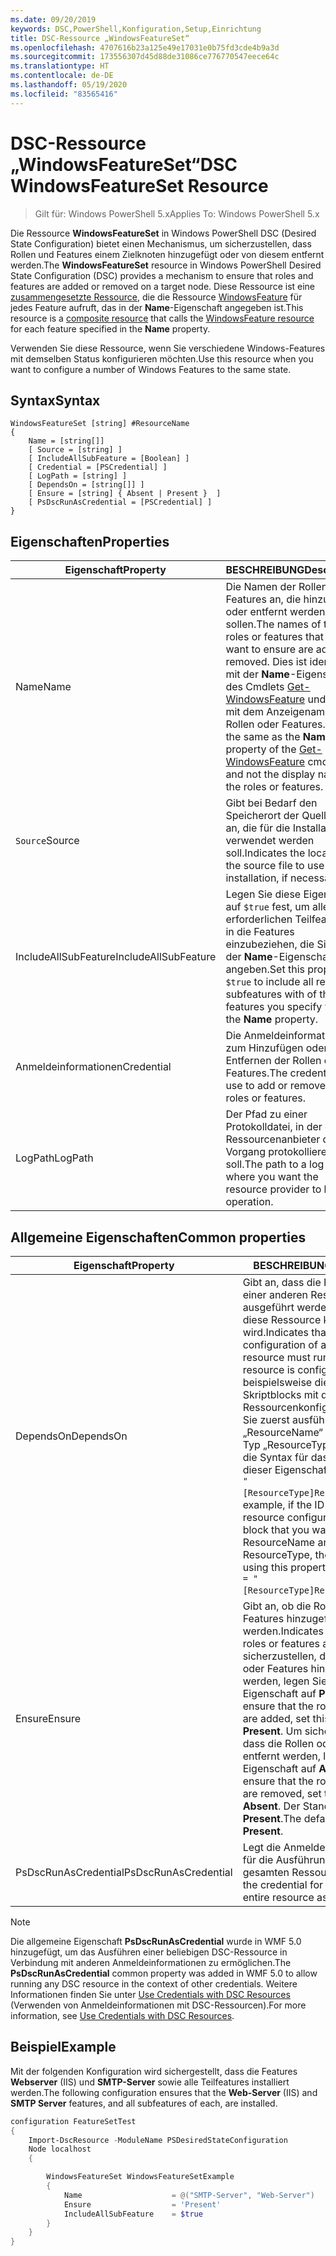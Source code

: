```yaml
---
ms.date: 09/20/2019
keywords: DSC,PowerShell,Konfiguration,Setup,Einrichtung
title: DSC-Ressource „WindowsFeatureSet“
ms.openlocfilehash: 4707616b23a125e49e17031e0b75fd3cde4b9a3d
ms.sourcegitcommit: 173556307d45d88de31086ce776770547eece64c
ms.translationtype: HT
ms.contentlocale: de-DE
ms.lasthandoff: 05/19/2020
ms.locfileid: "83565416"
---
```

# <a name="dsc-windowsfeatureset-resource"></a><span data-ttu-id="7b2a8-103">DSC-Ressource „WindowsFeatureSet“</span><span class="sxs-lookup"><span data-stu-id="7b2a8-103">DSC WindowsFeatureSet Resource</span></span>

> <span data-ttu-id="7b2a8-104">Gilt für: Windows PowerShell 5.x</span><span class="sxs-lookup"><span data-stu-id="7b2a8-104">Applies To: Windows PowerShell 5.x</span></span>

<span data-ttu-id="7b2a8-105">Die Ressource **WindowsFeatureSet** in Windows PowerShell DSC (Desired State Configuration) bietet einen Mechanismus, um sicherzustellen, dass Rollen und Features einem Zielknoten hinzugefügt oder von diesem entfernt werden.</span><span class="sxs-lookup"><span data-stu-id="7b2a8-105">The **WindowsFeatureSet** resource in Windows PowerShell Desired State Configuration (DSC) provides a mechanism to ensure that roles and features are added or removed on a target node.</span></span> <span data-ttu-id="7b2a8-106">Diese Ressource ist eine [zusammengesetzte Ressource](../../../resources/authoringResourceComposite.md), die die Ressource [WindowsFeature](windowsfeatureResource.md) für jedes Feature aufruft, das in der **Name**-Eigenschaft angegeben ist.</span><span class="sxs-lookup"><span data-stu-id="7b2a8-106">This resource is a [composite resource](../../../resources/authoringResourceComposite.md) that calls the [WindowsFeature resource](windowsfeatureResource.md) for each feature specified in the **Name** property.</span></span>

<span data-ttu-id="7b2a8-107">Verwenden Sie diese Ressource, wenn Sie verschiedene Windows-Features mit demselben Status konfigurieren möchten.</span><span class="sxs-lookup"><span data-stu-id="7b2a8-107">Use this resource when you want to configure a number of Windows Features to the same state.</span></span>

## <a name="syntax"></a><span data-ttu-id="7b2a8-108">Syntax</span><span class="sxs-lookup"><span data-stu-id="7b2a8-108">Syntax</span></span>

```Syntax
WindowsFeatureSet [string] #ResourceName
{
    Name = [string[]]
    [ Source = [string] ]
    [ IncludeAllSubFeature = [Boolean] ]
    [ Credential = [PSCredential] ]
    [ LogPath = [string] ]
    [ DependsOn = [string[]] ]
    [ Ensure = [string] { Absent | Present }  ]
    [ PsDscRunAsCredential = [PSCredential] ]
}
```

## <a name="properties"></a><span data-ttu-id="7b2a8-109">Eigenschaften</span><span class="sxs-lookup"><span data-stu-id="7b2a8-109">Properties</span></span>

|  <span data-ttu-id="7b2a8-110">Eigenschaft</span><span class="sxs-lookup"><span data-stu-id="7b2a8-110">Property</span></span>  |  <span data-ttu-id="7b2a8-111">BESCHREIBUNG</span><span class="sxs-lookup"><span data-stu-id="7b2a8-111">Description</span></span>   |
|---|---|
|<span data-ttu-id="7b2a8-112">Name</span><span class="sxs-lookup"><span data-stu-id="7b2a8-112">Name</span></span> |<span data-ttu-id="7b2a8-113">Die Namen der Rollen oder Features an, die hinzugefügt oder entfernt werden sollen.</span><span class="sxs-lookup"><span data-stu-id="7b2a8-113">The names of the roles or features that you want to ensure are added or removed.</span></span> <span data-ttu-id="7b2a8-114">Dies ist identisch mit der **Name**-Eigenschaft des Cmdlets [Get-WindowsFeature](/powershell/module/servermanager/get-windowsfeature?view=winserver2012r2-ps) und nicht mit dem Anzeigenamen der Rollen oder Features.</span><span class="sxs-lookup"><span data-stu-id="7b2a8-114">This is the same as the **Name** property of the [Get-WindowsFeature](/powershell/module/servermanager/get-windowsfeature?view=winserver2012r2-ps) cmdlet, and not the display name of the roles or features.</span></span> |
|<span data-ttu-id="7b2a8-115">`Source`</span><span class="sxs-lookup"><span data-stu-id="7b2a8-115">Source</span></span> |<span data-ttu-id="7b2a8-116">Gibt bei Bedarf den Speicherort der Quelldatei an, die für die Installation verwendet werden soll.</span><span class="sxs-lookup"><span data-stu-id="7b2a8-116">Indicates the location of the source file to use for installation, if necessary.</span></span> |
|<span data-ttu-id="7b2a8-117">IncludeAllSubFeature</span><span class="sxs-lookup"><span data-stu-id="7b2a8-117">IncludeAllSubFeature</span></span> |<span data-ttu-id="7b2a8-118">Legen Sie diese Eigenschaft auf `$true` fest, um alle erforderlichen Teilfeatures in die Features einzubeziehen, die Sie mit der **Name**-Eigenschaft angeben.</span><span class="sxs-lookup"><span data-stu-id="7b2a8-118">Set this property to `$true` to include all required subfeatures with of the features you specify with the **Name** property.</span></span> |
|<span data-ttu-id="7b2a8-119">Anmeldeinformationen</span><span class="sxs-lookup"><span data-stu-id="7b2a8-119">Credential</span></span> |<span data-ttu-id="7b2a8-120">Die Anmeldeinformationen zum Hinzufügen oder Entfernen der Rollen oder Features.</span><span class="sxs-lookup"><span data-stu-id="7b2a8-120">The credentials to use to add or remove the roles or features.</span></span> |
|<span data-ttu-id="7b2a8-121">LogPath</span><span class="sxs-lookup"><span data-stu-id="7b2a8-121">LogPath</span></span> |<span data-ttu-id="7b2a8-122">Der Pfad zu einer Protokolldatei, in der der Ressourcenanbieter den Vorgang protokollieren soll.</span><span class="sxs-lookup"><span data-stu-id="7b2a8-122">The path to a log file where you want the resource provider to log the operation.</span></span> |

## <a name="common-properties"></a><span data-ttu-id="7b2a8-123">Allgemeine Eigenschaften</span><span class="sxs-lookup"><span data-stu-id="7b2a8-123">Common properties</span></span>

|<span data-ttu-id="7b2a8-124">Eigenschaft</span><span class="sxs-lookup"><span data-stu-id="7b2a8-124">Property</span></span> |<span data-ttu-id="7b2a8-125">BESCHREIBUNG</span><span class="sxs-lookup"><span data-stu-id="7b2a8-125">Description</span></span> |
|---|---|
|<span data-ttu-id="7b2a8-126">DependsOn</span><span class="sxs-lookup"><span data-stu-id="7b2a8-126">DependsOn</span></span> |<span data-ttu-id="7b2a8-127">Gibt an, dass die Konfiguration einer anderen Ressource ausgeführt werden muss, bevor diese Ressource konfiguriert wird.</span><span class="sxs-lookup"><span data-stu-id="7b2a8-127">Indicates that the configuration of another resource must run before this resource is configured.</span></span> <span data-ttu-id="7b2a8-128">Wenn beispielsweise die ID des Skriptblocks mit der Ressourcenkonfiguration, den Sie zuerst ausführen möchten, „ResourceName“ und dessen Typ „ResourceType“ ist, lautet die Syntax für das Verwenden dieser Eigenschaft `DependsOn = "[ResourceType]ResourceName"`.</span><span class="sxs-lookup"><span data-stu-id="7b2a8-128">For example, if the ID of the resource configuration script block that you want to run first is ResourceName and its type is ResourceType, the syntax for using this property is `DependsOn = "[ResourceType]ResourceName"`.</span></span> |
|<span data-ttu-id="7b2a8-129">Ensure</span><span class="sxs-lookup"><span data-stu-id="7b2a8-129">Ensure</span></span> |<span data-ttu-id="7b2a8-130">Gibt an, ob die Rollen oder Features hinzugefügt werden.</span><span class="sxs-lookup"><span data-stu-id="7b2a8-130">Indicates whether the roles or features are added.</span></span> <span data-ttu-id="7b2a8-131">Um sicherzustellen, dass die Rollen oder Features hinzugefügt werden, legen Sie diese Eigenschaft auf **Present** fest.</span><span class="sxs-lookup"><span data-stu-id="7b2a8-131">To ensure that the roles or features are added, set this property to **Present**.</span></span> <span data-ttu-id="7b2a8-132">Um sicherzustellen, dass die Rollen oder Features entfernt werden, legen Sie diese Eigenschaft auf **Absent** fest.</span><span class="sxs-lookup"><span data-stu-id="7b2a8-132">To ensure that the roles or features are removed, set the property to **Absent**.</span></span> <span data-ttu-id="7b2a8-133">Der Standardwert ist **Present**.</span><span class="sxs-lookup"><span data-stu-id="7b2a8-133">The default value is **Present**.</span></span> |
|<span data-ttu-id="7b2a8-134">PsDscRunAsCredential</span><span class="sxs-lookup"><span data-stu-id="7b2a8-134">PsDscRunAsCredential</span></span> |<span data-ttu-id="7b2a8-135">Legt die Anmeldeinformationen für die Ausführung der gesamten Ressource fest.</span><span class="sxs-lookup"><span data-stu-id="7b2a8-135">Sets the credential for running the entire resource as.</span></span> |

> [!NOTE]
> <span data-ttu-id="7b2a8-136">Die allgemeine Eigenschaft **PsDscRunAsCredential** wurde in WMF 5.0 hinzugefügt, um das Ausführen einer beliebigen DSC-Ressource in Verbindung mit anderen Anmeldeinformationen zu ermöglichen.</span><span class="sxs-lookup"><span data-stu-id="7b2a8-136">The **PsDscRunAsCredential** common property was added in WMF 5.0 to allow running any DSC resource in the context of other credentials.</span></span> <span data-ttu-id="7b2a8-137">Weitere Informationen finden Sie unter [Use Credentials with DSC Resources](../../../configurations/runasuser.md) (Verwenden von Anmeldeinformationen mit DSC-Ressourcen).</span><span class="sxs-lookup"><span data-stu-id="7b2a8-137">For more information, see [Use Credentials with DSC Resources](../../../configurations/runasuser.md).</span></span>

## <a name="example"></a><span data-ttu-id="7b2a8-138">Beispiel</span><span class="sxs-lookup"><span data-stu-id="7b2a8-138">Example</span></span>

<span data-ttu-id="7b2a8-139">Mit der folgenden Konfiguration wird sichergestellt, dass die Features **Webserver** (IIS) und **SMTP-Server** sowie alle Teilfeatures installiert werden.</span><span class="sxs-lookup"><span data-stu-id="7b2a8-139">The following configuration ensures that the **Web-Server** (IIS) and **SMTP Server** features, and all subfeatures of each, are installed.</span></span>

```powershell
configuration FeatureSetTest
{
    Import-DscResource -ModuleName PSDesiredStateConfiguration
    Node localhost
    {

        WindowsFeatureSet WindowsFeatureSetExample
        {
            Name                    = @("SMTP-Server", "Web-Server")
            Ensure                  = 'Present'
            IncludeAllSubFeature    = $true
        }
    }
}
```
